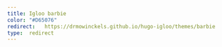 ```yaml
---
title: Igloo barbie
color: "#D65076"
redirect:   https://drmowinckels.github.io/hugo-igloo/themes/barbie
type:  redirect
---
```

